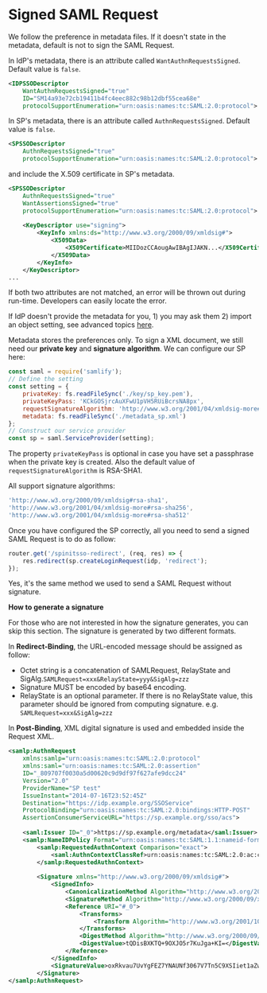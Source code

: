 # Signed SAML Request

We follow the preference in metadata files. If it doesn't state in the metadata, default is not to sign the SAML Request.

In IdP's metadata, there is an attribute called `WantAuthnRequestsSigned`. Default value is `false`.

```xml
<IDPSSODescriptor 
    WantAuthnRequestsSigned="true"
    ID="SM14a93e72cb19411b4fc4eec882c98b12dbf55cea68e"
    protocolSupportEnumeration="urn:oasis:names:tc:SAML:2.0:protocol">
```
In SP's metadata, there is an attribute called `AuthnRequestsSigned`. Default value is `false`.

```xml
<SPSSODescriptor 
    AuthnRequestsSigned="true"         
    protocolSupportEnumeration="urn:oasis:names:tc:SAML:2.0:protocol">
```

and include the X.509 certificate in SP's metadata.

```xml
<SPSSODescriptor 
    AuthnRequestsSigned="true" 
    WantAssertionsSigned="true" 
    protocolSupportEnumeration="urn:oasis:names:tc:SAML:2.0:protocol">
    
    <KeyDescriptor use="signing">
        <KeyInfo xmlns:ds="http://www.w3.org/2000/09/xmldsig#">
            <X509Data>
                <X509Certificate>MIIDozCCAougAwIBAgIJAKN...</X509Certificate>
            </X509Data>
        </KeyInfo>
    </KeyDescriptor>
...
```

If both two attributes are not matched, an error will be thrown out during run-time. Developers can easily locate the error.

If IdP doesn't provide the metadata for you, 1) you may ask them 2) import an object setting, see advanced topics [here]().

Metadata stores the preferences only. To sign a XML document, we still need our **private key** and **signature algorithm**. We can configure our SP here:

```javascript
const saml = require('samlify');
// Define the setting
const setting = {
	privateKey: fs.readFileSync('./key/sp_key.pem'),
	privateKeyPass: 'KCkGOSjrcAuXFwU1pVH5RUiBcrsNA8px',
	requestSignatureAlgorithm: 'http://www.w3.org/2001/04/xmldsig-more#rsa-sha512',
	metadata: fs.readFileSync('./metadata_sp.xml')
};
// Construct our service provider
const sp = saml.ServiceProvider(setting);
```

The property `privateKeyPass` is optional in case you have set a passphrase when the private key is created. Also the default value of `requestSignatureAlgorithm` is RSA-SHA1.

All support signature algorithms:
```javascript
'http://www.w3.org/2000/09/xmldsig#rsa-sha1',
'http://www.w3.org/2001/04/xmldsig-more#rsa-sha256',
'http://www.w3.org/2001/04/xmldsig-more#rsa-sha512'
```
Once you have configured the SP correctly, all you need to send a signed SAML Request is to do as follow:

```javascript
router.get('/spinitsso-redirect', (req, res) => {
	res.redirect(sp.createLoginRequest(idp, 'redirect');
});
```

Yes, it's the same method we used to send a SAML Request without signature. 

**How to generate a signature**

For those who are not interested in how the signature generates, you can skip this section. The signature is generated by two different formats.

In **Redirect-Binding**, the URL-encoded message should be assigned as follow:

+ Octet string is a concatenation of SAMLRequest, RelayState and SigAlg.`SAMLRequest=xxx&RelayState=yyy&SigAlg=zzz`
+ Signature MUST be encoded by base64 encoding.
+ RelayState is an optional parameter. If there is no RelayState value, this parameter should be ignored from computing signature. e.g. `SAMLRequest=xxx&SigAlg=zzz`


In **Post-Binding**, XML digital signature is used and embedded inside the Request XML.

```xml
<samlp:AuthnRequest
    xmlns:samlp="urn:oasis:names:tc:SAML:2.0:protocol"
    xmlns:saml="urn:oasis:names:tc:SAML:2.0:assertion"
    ID="_809707f0030a5d00620c9d9df97f627afe9dcc24" 
    Version="2.0" 
    ProviderName="SP test" 
    IssueInstant="2014-07-16T23:52:45Z" 
    Destination="https://idp.example.org/SSOService"
    ProtocolBinding="urn:oasis:names:tc:SAML:2.0:bindings:HTTP-POST" 
    AssertionConsumerServiceURL="https://sp.example.org/sso/acs">
    
    <saml:Issuer ID="_0">https://sp.example.org/metadata</saml:Issuer>
    <samlp:NameIDPolicy Format="urn:oasis:names:tc:SAML:1.1:nameid-format:emailAddress" AllowCreate="true"/>
        <samlp:RequestedAuthnContext Comparison="exact">
            <saml:AuthnContextClassRef>urn:oasis:names:tc:SAML:2.0:ac:classes:Password</saml:AuthnContextClassRef>
        </samlp:RequestedAuthnContext>
        
        <Signature xmlns="http://www.w3.org/2000/09/xmldsig#">
            <SignedInfo>
                <CanonicalizationMethod Algorithm="http://www.w3.org/2001/10/xml-exc-c14n#"/>
                <SignatureMethod Algorithm="http://www.w3.org/2000/09/xmldsig#rsa-sha1"/>
                <Reference URI="#_0">
                    <Transforms>
                        <Transform Algorithm="http://www.w3.org/2001/10/xml-exc-c14n#"/>
                    </Transforms>
                    <DigestMethod Algorithm="http://www.w3.org/2000/09/xmldsig#sha1"/>
                    <DigestValue>tQDisBXKTQ+9OXJO5r7KuJga+KI=</DigestValue>
                </Reference>
            </SignedInfo>
            <SignatureValue>oxRkvau7UvYgFEZ7YNAUNf3067V7Tn5C9XSIiet1aZw2FYevNW5bUy/0mxp3aj6AvfFjnmpzAb88BjdwAz2BErDTomRcuZB7Lb0fYTf31N2oZOX0MiPiQOH54I63qJW4Xo3VqdF7GBuFZZHyllfSBv7gfCtjJDwFSCzWK70B9r3cFMRJZLhCJ9oPen+4U9scSYO6g+szBZLl6AiJ06PHc8jzEKGwfQrcZk8kDKUlvNfJMULyq8dpx2VvUAx4p5ewfMOwB9W3Hl3PPa0dO77zZif3CglpcN06f+m6UYG/wnoTQEyKW9hOe+2vGM80W77eWu0dmiaPuqT1ok8LXPuq1A==</SignatureValue>
        </Signature>
</samlp:AuthnRequest>
```
